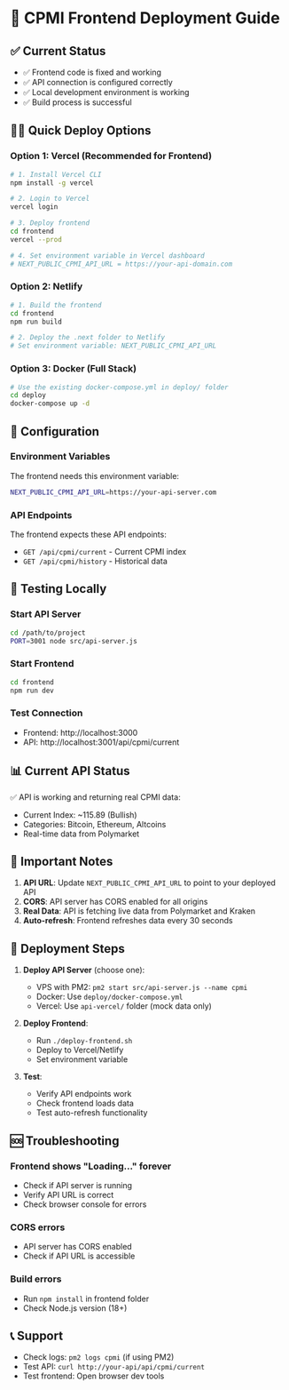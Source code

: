 # 🚀 CPMI Frontend Deployment Guide

## ✅ Current Status
- ✅ Frontend code is fixed and working
- ✅ API connection is configured correctly
- ✅ Local development environment is working
- ✅ Build process is successful

## 🏃‍♂️ Quick Deploy Options

### Option 1: Vercel (Recommended for Frontend)
```bash
# 1. Install Vercel CLI
npm install -g vercel

# 2. Login to Vercel
vercel login

# 3. Deploy frontend
cd frontend
vercel --prod

# 4. Set environment variable in Vercel dashboard
# NEXT_PUBLIC_CPMI_API_URL = https://your-api-domain.com
```

### Option 2: Netlify
```bash
# 1. Build the frontend
cd frontend
npm run build

# 2. Deploy the .next folder to Netlify
# Set environment variable: NEXT_PUBLIC_CPMI_API_URL
```

### Option 3: Docker (Full Stack)
```bash
# Use the existing docker-compose.yml in deploy/ folder
cd deploy
docker-compose up -d
```

## 🔧 Configuration

### Environment Variables
The frontend needs this environment variable:
```bash
NEXT_PUBLIC_CPMI_API_URL=https://your-api-server.com
```

### API Endpoints
The frontend expects these API endpoints:
- `GET /api/cpmi/current` - Current CPMI index
- `GET /api/cpmi/history` - Historical data

## 🧪 Testing Locally

### Start API Server
```bash
cd /path/to/project
PORT=3001 node src/api-server.js
```

### Start Frontend
```bash
cd frontend
npm run dev
```

### Test Connection
- Frontend: http://localhost:3000
- API: http://localhost:3001/api/cpmi/current

## 📊 Current API Status
✅ API is working and returning real CPMI data:
- Current Index: ~115.89 (Bullish)
- Categories: Bitcoin, Ethereum, Altcoins
- Real-time data from Polymarket

## 🚨 Important Notes

1. **API URL**: Update `NEXT_PUBLIC_CPMI_API_URL` to point to your deployed API
2. **CORS**: API server has CORS enabled for all origins
3. **Real Data**: API is fetching live data from Polymarket and Kraken
4. **Auto-refresh**: Frontend refreshes data every 30 seconds

## 🔄 Deployment Steps

1. **Deploy API Server** (choose one):
   - VPS with PM2: `pm2 start src/api-server.js --name cpmi`
   - Docker: Use `deploy/docker-compose.yml`
   - Vercel: Use `api-vercel/` folder (mock data only)

2. **Deploy Frontend**:
   - Run `./deploy-frontend.sh`
   - Deploy to Vercel/Netlify
   - Set environment variable

3. **Test**:
   - Verify API endpoints work
   - Check frontend loads data
   - Test auto-refresh functionality

## 🆘 Troubleshooting

### Frontend shows "Loading..." forever
- Check if API server is running
- Verify API URL is correct
- Check browser console for errors

### CORS errors
- API server has CORS enabled
- Check if API URL is accessible

### Build errors
- Run `npm install` in frontend folder
- Check Node.js version (18+)

## 📞 Support
- Check logs: `pm2 logs cpmi` (if using PM2)
- Test API: `curl http://your-api/api/cpmi/current`
- Test frontend: Open browser dev tools
